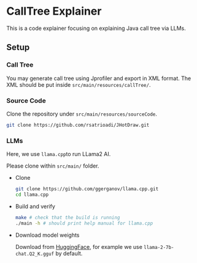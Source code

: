 # CallTree Explainer

This is a code explainer focusing on explaining Java call tree via LLMs.

## Setup

### Call Tree

  You may generate call tree using Jprofiler and export in XML format. The XML should be put
  inside `src/main/resources/callTree/`.

### Source Code

  Clone the repository under `src/main/resources/sourceCode`.

  ```bash
  git clone https://github.com/rsatrioadi/JHotDraw.git
  ```

### LLMs

  Here, we use `llama.cpp`to run LLama2 AI.

  Please clone within `src/main/` folder.

- Clone
  
  ```bash
  git clone https://github.com/ggerganov/llama.cpp.git
  cd llama.cpp
  ``` 
- Build and verify
  ```bash
  make # check that the build is running
  ./main -h # should print help manual for llama.cpp
  ```
- Download model weights
      
  Download from [HuggingFace](https://huggingface.co/TheBloke?search_models=gguf&sort_models=downloads#models), for example we use `llama-2-7b-chat.Q2_K.gguf` by default.

  
